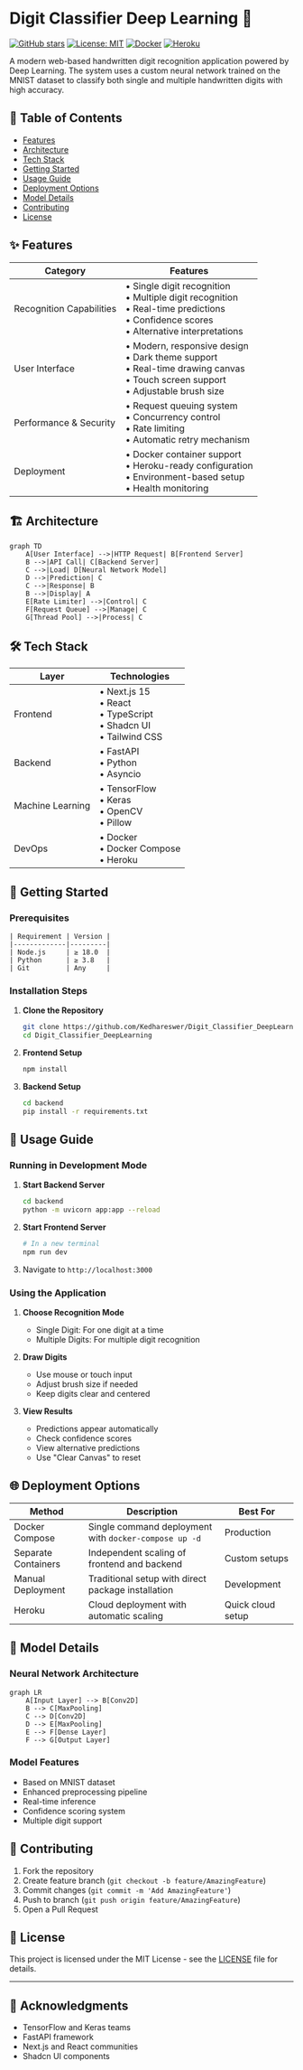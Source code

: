 # Digit Classifier Deep Learning 🔢

[![GitHub stars](https://img.shields.io/github/stars/Kedhareswer/Digit_Classifier_DeepLearning?style=social)](https://github.com/Kedhareswer/Digit_Classifier_DeepLearning/stargazers)
[![License: MIT](https://img.shields.io/badge/License-MIT-yellow.svg)](https://opensource.org/licenses/MIT)
[![Docker](https://img.shields.io/badge/docker-%230db7ed.svg?style=flat&logo=docker&logoColor=white)](https://www.docker.com/)
[![Heroku](https://img.shields.io/badge/heroku-%23430098.svg?style=flat&logo=heroku&logoColor=white)](https://heroku.com)

A modern web-based handwritten digit recognition application powered by Deep Learning. The system uses a custom neural network trained on the MNIST dataset to classify both single and multiple handwritten digits with high accuracy.

## 📑 Table of Contents

- [Features](#-features)
- [Architecture](#-architecture)
- [Tech Stack](#-tech-stack)
- [Getting Started](#-getting-started)
- [Usage Guide](#-usage-guide)
- [Deployment Options](#-deployment-options)
- [Model Details](#-model-details)
- [Contributing](#-contributing)
- [License](#-license)

## ✨ Features

| Category | Features |
|----------|----------|
| Recognition Capabilities | • Single digit recognition<br>• Multiple digit recognition<br>• Real-time predictions<br>• Confidence scores<br>• Alternative interpretations |
| User Interface | • Modern, responsive design<br>• Dark theme support<br>• Real-time drawing canvas<br>• Touch screen support<br>• Adjustable brush size |
| Performance & Security | • Request queuing system<br>• Concurrency control<br>• Rate limiting<br>• Automatic retry mechanism |
| Deployment | • Docker container support<br>• Heroku-ready configuration<br>• Environment-based setup<br>• Health monitoring |

## 🏗 Architecture

```mermaid
graph TD
    A[User Interface] -->|HTTP Request| B[Frontend Server]
    B -->|API Call| C[Backend Server]
    C -->|Load| D[Neural Network Model]
    D -->|Prediction| C
    C -->|Response| B
    B -->|Display| A
    E[Rate Limiter] -->|Control| C
    F[Request Queue] -->|Manage| C
    G[Thread Pool] -->|Process| C
```

## 🛠 Tech Stack

| Layer | Technologies |
|-------|--------------|
| Frontend | • Next.js 15<br>• React<br>• TypeScript<br>• Shadcn UI<br>• Tailwind CSS |
| Backend | • FastAPI<br>• Python<br>• Asyncio |
| Machine Learning | • TensorFlow<br>• Keras<br>• OpenCV<br>• Pillow |
| DevOps | • Docker<br>• Docker Compose<br>• Heroku |

## 🚀 Getting Started

### Prerequisites

```table
| Requirement | Version |
|-------------|---------|
| Node.js     | ≥ 18.0  |
| Python      | ≥ 3.8   |
| Git         | Any     |
```

### Installation Steps

1. **Clone the Repository**
   ```bash
   git clone https://github.com/Kedhareswer/Digit_Classifier_DeepLearning.git
   cd Digit_Classifier_DeepLearning
   ```

2. **Frontend Setup**
   ```bash
   npm install
   ```

3. **Backend Setup**
   ```bash
   cd backend
   pip install -r requirements.txt
   ```

## 📱 Usage Guide

### Running in Development Mode

1. **Start Backend Server**
   ```bash
   cd backend
   python -m uvicorn app:app --reload
   ```

2. **Start Frontend Server**
   ```bash
   # In a new terminal
   npm run dev
   ```

3. Navigate to `http://localhost:3000`

### Using the Application

1. **Choose Recognition Mode**
   - Single Digit: For one digit at a time
   - Multiple Digits: For multiple digit recognition

2. **Draw Digits**
   - Use mouse or touch input
   - Adjust brush size if needed
   - Keep digits clear and centered

3. **View Results**
   - Predictions appear automatically
   - Check confidence scores
   - View alternative predictions
   - Use "Clear Canvas" to reset

## 🌐 Deployment Options

| Method | Description | Best For |
|--------|-------------|----------|
| Docker Compose | Single command deployment with `docker-compose up -d` | Production |
| Separate Containers | Independent scaling of frontend and backend | Custom setups |
| Manual Deployment | Traditional setup with direct package installation | Development |
| Heroku | Cloud deployment with automatic scaling | Quick cloud setup |

## 🧠 Model Details

### Neural Network Architecture

```mermaid
graph LR
    A[Input Layer] --> B[Conv2D]
    B --> C[MaxPooling]
    C --> D[Conv2D]
    D --> E[MaxPooling]
    E --> F[Dense Layer]
    F --> G[Output Layer]
```

### Model Features
- Based on MNIST dataset
- Enhanced preprocessing pipeline
- Real-time inference
- Confidence scoring system
- Multiple digit support

## 🤝 Contributing

1. Fork the repository
2. Create feature branch (`git checkout -b feature/AmazingFeature`)
3. Commit changes (`git commit -m 'Add AmazingFeature'`)
4. Push to branch (`git push origin feature/AmazingFeature`)
5. Open a Pull Request

## 📄 License

This project is licensed under the MIT License - see the [LICENSE](LICENSE) file for details.

---

## 🙏 Acknowledgments

- TensorFlow and Keras teams
- FastAPI framework
- Next.js and React communities
- Shadcn UI components
